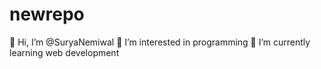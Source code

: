 # newrepo
👋 Hi, I’m @SuryaNemiwal
👀 I’m interested in programming
🌱 I’m currently learning web development
